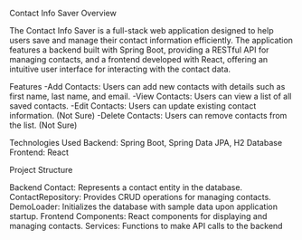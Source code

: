 Contact Info Saver Overview

The Contact Info Saver is a full-stack web application designed to help users save and manage their contact information efficiently. 
The application features a backend built with Spring Boot, providing a RESTful API for managing contacts, and a frontend developed with React, 
offering an intuitive user interface for interacting with the contact data.

Features
  -Add Contacts: Users can add new contacts with details such as first name, last name, and email.
  -View Contacts: Users can view a list of all saved contacts.
  -Edit Contacts: Users can update existing contact information. (Not Sure)
  -Delete Contacts: Users can remove contacts from the list. (Not Sure)

Technologies Used
Backend: Spring Boot, Spring Data JPA, H2 Database
Frontend: React

Project Structure

Backend
Contact: Represents a contact entity in the database.
ContactRepository: Provides CRUD operations for managing contacts.
DemoLoader: Initializes the database with sample data upon application startup.
Frontend
Components: React components for displaying and managing contacts.
Services: Functions to make API calls to the backend
